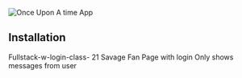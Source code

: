 ![Once Upon A time App]()
## Installation

Fullstack-w-login-class-
21 Savage Fan Page with login
Only shows messages from user

## 
